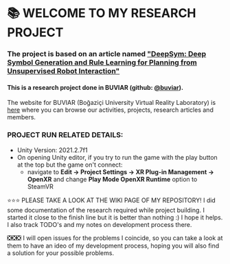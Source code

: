 # 📚 WELCOME TO MY RESEARCH PROJECT

### The project is based on an article named ["DeepSym: Deep Symbol Generation and Rule Learning for Planning from Unsupervised Robot Interaction"](https://www.jair.org/index.php/jair/article/view/13754/26858)



#### This is a research project done in BUVIAR (**github:** [@buviar](https://github.com/buviar)). 

The website for BUVIAR (Boğaziçi University Virtual Reality Laboratory) is [here](http://buviar.boun.edu.tr/) where you can browse our activities, projects, research articles and members.


### PROJECT RUN RELATED DETAILS:
- Unity Version: 2021.2.7f1
- On opening Unity editor, if you try to run the game with the play button at the top but the game on't connect:
    - navigate to **Edit -> Project Settings -> XR Plug-in Management -> OpenXR** and change **Play Mode OpenXR Runtime** option to SteamVR
    
⭐⭐⭐ PLEASE TAKE A LOOK AT THE WIKI PAGE OF MY REPOSITORY! I did some documentation of the research required while project building. I started it close to the finish line but it is better than nothing :) I hope it helps. I also track TODO's and my notes on development process there.

❎❎❎ I will open issues for the problems I coincide, so you can take a look at them to have an ideo of my development process, hoping you will also find a solution for your possible problems.
